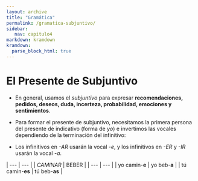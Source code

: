 ```yaml
---
layout: archive
title: "Gramática"
permalink: /gramatica-subjuntivo/
sidebar:
   nav: capitulo4
markdown: kramdown
kramdown:
  parse_block_html: true
---
```



# El Presente de Subjuntivo

- En general, usamos el _subjuntivo_ para expresar **recomendaciones, pedidos, deseos, duda, incerteza, probabilidad, emociones y sentimientos**.

- Para formar el presente de subjuntivo, necesitamos la primera persona del presente de indicativo (forma de _yo_) e invertimos las vocales dependiendo de la terminación del infinitivo:

- Los infinitivos en _-AR_ usarán la vocal _-e_, y los infinitivos en _-ER_ y _-IR_ usarán la vocal _-a_.

| --- | --- |
| _CAMINAR_ | BEBER |
| --- | --- |
| yo camin-**e** | yo beb-**a** |
| tú camin-**es** | tú beb-**as** |

